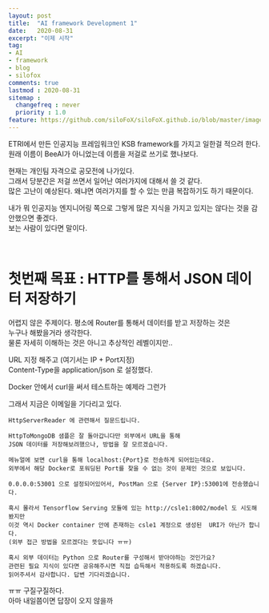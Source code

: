 ```yaml
---
layout: post
title:  "AI framework Development 1"
date:   2020-08-31
excerpt: "이제 시작"
tag:
- AI
- framework
- blog
- silofox
comments: true
lastmod : 2020-08-31
sitemap : 
  changefreq : never
  priority : 1.0
feature: https://github.com/siloFoX/siloFoX.github.io/blob/master/images/help/help.jpg?raw=true
---
```


ETRI에서 만든 인공지능 프레임워크인 KSB framework를 가지고 일한걸 적으려 한다.<br>
원래 이름이 BeeAI가 아니었는데 이름을 저걸로 쓰기로 했나보다.

현재는 개인팀 자격으로 공모전에 나가있다.<br>
그래서 당분간은 저걸 쓰면서 일어난 여러가지에 대해서 쓸 것 같다.<br>
많은 고난이 예상된다. 왜냐면 여러가지를 할 수 있는 만큼 복잡하기도 하기 때문이다.

내가 뭐 인공지능 엔지니어링 쪽으로 그렇게 많은 지식을 가지고 있지는 않다는 것을 감안했으면 좋겠다.<br>
보는 사람이 있다면 말이다.

<br>

# 첫번째 목표 : HTTP를 통해서 JSON 데이터 저장하기

어렵지 않은 주제이다. 평소에 Router를 통해서 데이터를 받고 저장하는 것은<br>
누구나 해봤을거라 생각한다.<br>
물론 자세히 이해하는 것은 아니고 추상적인 레벨이지만..

URL 지정 해주고 (여기서는 IP + Port지정)<br>
Content-Type을 application/json 로 설정했다.

Docker 안에서 curl을 써서 테스트하는 예제라 그런가

그래서 지금은 이메일을 기다리고 있다.

```
HttpServerReader 에 관련해서 질문드립니다.

HttpToMongoDB 샘플은 잘 돌아갑니다만 외부에서 URL을 통해
JSON 데이터를 저장해보려했으나, 방법을 잘 모르겠습니다.

메뉴얼에 보면 curl을 통해 localhost:{Port}로 전송하게 되어있는데요.
외부에서 해당 Docker로 포워딩된 Port를 찾을 수 없는 것이 문제인 것으로 보입니다.

0.0.0.0:53001 으로 설정되어있어서, PostMan 으로 {Server IP}:53001에 전송했습니다.

혹시 몰라서 Tensorflow Serving 모듈에 있는 http://csle1:8002/model 도 시도해봤지만
이것 역시 Docker container 안에 존재하는 csle1 계정으로 생성된  URI가 아닌가 합니다.
(외부 접근 방법을 모르겠다는 뜻입니다 ㅠㅠ)

혹시 외부 데이터는 Python 으로 Router를 구성해서 받아야하는 것인가요?
관련된 필요 지식이 있다면 공유해주시면 직접 습득해서 적용하도록 하겠습니다.
읽어주셔서 감사합니다. 답변 기다리겠습니다.
```
ㅠㅠ 구질구질하다.<br>
아마 내일쯤이면 답장이 오지 않을까